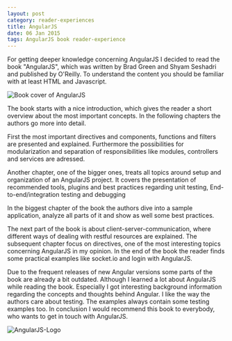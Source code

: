 ```yaml
---
layout: post
category: reader-experiences
title: AngularJS
date: 06 Jan 2015
tags: AngularJS book reader-experience
---
```


For getting deeper knowledge concerning AngularJS I decided to read the book "AngularJS", which was written by Brad Green and Shyam Seshadri and published by O'Reilly. To understand the content you should be familiar with at least HTML and Javascript.


<div class="inline-img-left">
    <img src="{{ site.url }}/assets/book-covers/angularjs.jpg" alt="Book cover of AngularJS"/>
</div>

The book starts with a nice introduction, which gives the reader a short overview about the most important concepts. In the following chapters the authors go more into detail.

First the most important directives and components, functions and filters are presented and explained. Furthermore the possibilities for modularization and separation of responsibilities like modules, controllers and services are adressed.

Another chapter, one of the bigger ones, treats all topics around setup and organization of an AngularJS project. It covers the presentation of recommended tools, plugins and best practices regarding unit testing, End-to-end/integration testing and debugging

In the biggest chapter of the book the authors dive into a sample application, analyze all parts of it and show as well some best practices.

The next part of the book is about client-server-communication, where different ways of dealing with restful resources are explained. The subsequent chapter focus on directives, one of the most interesting topics concerning AngularJS in my opinion. In the end of the book the reader finds some practical examples like socket.io and login with AngularJS.

Due to the frequent releases of new Angular versions some parts of the book are already a bit outdated. Although I learned a lot about AngularJS while reading the book. Especially I got interesting background information regarding the concepts and thoughts behind Angular. I like the way the authors care about testing. The examples always contain some testing examples too. In conclusion I would recommend this book to everybody, who wants to get in touch with AngularJS.

<div>
    <img src="{{ site.url }}/assets/angularjs_logo.png" alt="AngularJS-Logo"/>
</div>